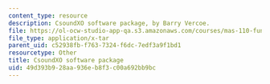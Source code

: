 ```yaml
---
content_type: resource
description: CsoundXO software package, by Barry Vercoe.
file: https://ol-ocw-studio-app-qa.s3.amazonaws.com/courses/mas-110-fundamentals-of-computational-media-design-fall-2008/49d393b928aa936eb8f3c00a692bb9bc_csoundxo.tar
file_type: application/x-tar
parent_uid: c52938fb-f763-7324-f6dc-7edf3a9f1bd1
resourcetype: Other
title: CsoundXO software package
uid: 49d393b9-28aa-936e-b8f3-c00a692bb9bc
---
```

